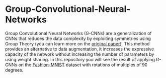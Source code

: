 # Group-Convolutional-Neural-Networks
Group Convolutional Neural Networks (G-CNNs) are a generalization of CNNs that reduces the data complexity by exploiting symmetries using Group Theory (you can learn more on the [original paper](https://arxiv.org/abs/1602.07576)). This method provides an alternative to data augmentation, it increases the expressive capacity
of the network without increasing the number of parameters by using weight sharing.
In this repository you will see the result of applying G-CNNs on the [Fashion-MNIST](https://arxiv.org/abs/1708.07747) dataset with rotations of multiples of 90 degrees.

